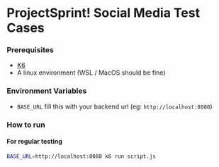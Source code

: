 # ProjectSprint! Social Media Test Cases

### Prerequisites
- [K6](https://k6.io/docs/get-started/installation/)
- A linux environment (WSL / MacOS should be fine)


### Environment Variables
- `BASE_URL` fill this with your backend url (eg: `http://localhost:8080`)

### How to run
#### For regular testing
```bash
BASE_URL=http://localhost:8080 k6 run script.js
```